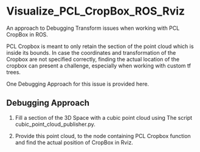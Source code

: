 # Visualize_PCL_CropBox_ROS_Rviz
An approach to Debugging Transform issues when working with PCL CropBox in ROS. 

PCL Cropbox is meant to only retain the section of the point cloud which is inside its bounds. 
In case the coordinates and transformation of the Cropbox are not specified correctly, finding the actual location of the cropbox can present a challenge, especially when working with custom tf trees. 

One Debugging Approach for this issue is provided here.

## Debugging Approach

1. Fill a section of the 3D Space with a cubic point cloud using The script cubic_point_cloud_publisher.py.

2. Provide this point cloud, to the node containing PCL Cropbox function and find the actual position of CropBox in Rviz.


